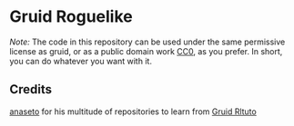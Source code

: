 # Gruid Roguelike

_Note:_ The code in this repository can be used under the same permissive
license as gruid, or as a public domain work
[CC0](https://creativecommons.org/publicdomain/zero/1.0/), as you prefer. In
short, you can do whatever you want with it.

## Credits

[anaseto](https://codeberg.org/anaseto) for his multitude of repositories to learn from
[Gruid Rltuto](https://codeberg.org/anaseto/gruid-rltuto)

